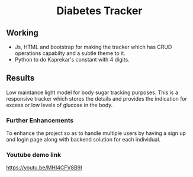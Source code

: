 <h1 align="center">Diabetes Tracker</h1>


## Working
* Js, HTML and bootstrap for making the tracker which has CRUD operations capabilty and a subtle theme to it.
* Python to  do Kaprekar's constant with 4 digits.


## Results
Low maintance light model for body sugar tracking purposes. This is a responsive tracker  which stores the details and provides the indication for excess or low levels of glucose in the body.

### Further Enhancements 
 To enhance the project so as to handle multiple users by having a sign up and login page along with backend solution for each individual.

### Youtube demo link
https://youtu.be/MHI4CFV8B9I
